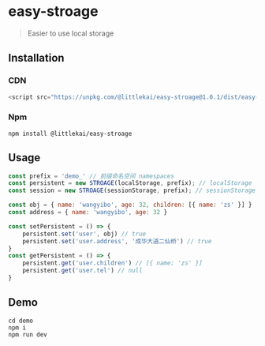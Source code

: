 # easy-stroage
> Easier to use local storage


## Installation

### CDN
```js
<script src="https://unpkg.com/@littlekai/easy-stroage@1.0.1/dist/easy-stroage.iife.js"></script>
```
### Npm
```console
npm install @littlekai/easy-stroage
```
## Usage
```js
const prefix = 'demo_' // 前缀命名空间 namespaces 
const persistent = new STROAGE(localStorage, prefix); // localStorage
const session = new STROAGE(sessionStorage, prefix); // sessionStorage

const obj = { name: 'wangyibo', age: 32, children: [{ name: 'zs' }] }
const address = { name: 'wangyibo', age: 32 }

const setPersistent = () => {
    persistent.set('user', obj) // true
    persistent.set('user.address', '成华大道二仙桥') // true
}
const getPersistent = () => {
    persistent.get('user.children') // [{ name: 'zs' }]
    persistent.get('user.tel') // null
}
```

## Demo

```console
cd demo
npm i
npm run dev
```